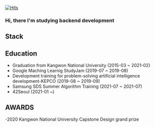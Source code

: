 [![Hits](https://hits.seeyoufarm.com/api/count/incr/badge.svg?url=https%3A%2F%2Fgithub.com%2FNamHyeop&count_bg=%2379C83D&title_bg=%23555555&icon=&icon_color=%23E7E7E7&title=hits&edge_flat=false)](https://hits.seeyoufarm.com)

### Hi, there I'm studying backend development

## Stack

## Education
- Graduation from Kangwon National University (2015-03 ~ 2021-02)
- Google Maching Learnig StudyJam (2019-07 ~ 2019-08)
- Development training for problem-solving artificial intelligence development-KEPCO (2019-08 ~ 2019-09)
- Samsung SDS Summer Algorithm Training (2021-07 ~ 2021-07)
- 42Seoul (2021-01 ~)

## AWARDS
-2020 Kangwon National University Capstone Design grand prize

